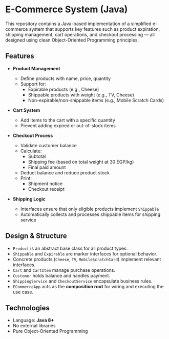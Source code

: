 # E-Commerce System (Java)

This repository contains a Java-based implementation of a simplified e-commerce system that supports key features such as product expiration, shipping management, cart operations, and checkout processing — all designed using clean Object-Oriented Programming principles.


##  Features

- **Product Management**
  - Define products with name, price, quantity
  - Support for:
    -  Expirable products (e.g., Cheese)
    -  Shippable products with weight (e.g., TV, Cheese)
    -  Non-expirable/non-shippable items (e.g., Mobile Scratch Cards)

- **Cart System**
  - Add items to the cart with a specific quantity
  - Prevent adding expired or out-of-stock items

- **Checkout Process**
  - Validate customer balance
  - Calculate:
    - Subtotal
    - Shipping fee (based on total weight at 30 EGP/kg)
    - Final paid amount
  - Deduct balance and reduce product stock
  - Print:
    - Shipment notice
    - Checkout receipt

- **Shipping Logic**
  - Interfaces ensure that only eligible products implement `Shippable`
  - Automatically collects and processes shippable items for shipping service


##  Design & Structure

- `Product` is an abstract base class for all product types.
- `Shippable` and `Expirable` are marker interfaces for optional behavior.
- Concrete products (`Cheese`, `TV`, `MobileScratchCard`) implement relevant interfaces.
- `Cart` and `CartItem` manage purchase operations.
- `Customer` holds balance and handles payment.
- `ShippingService` and `CheckoutService` encapsulate business rules.
- `ECommerceApp` acts as the **composition root** for wiring and executing the use case.


##  Technologies

- Language: **Java 8+**
- No external libraries
- Pure Object-Oriented Programming

